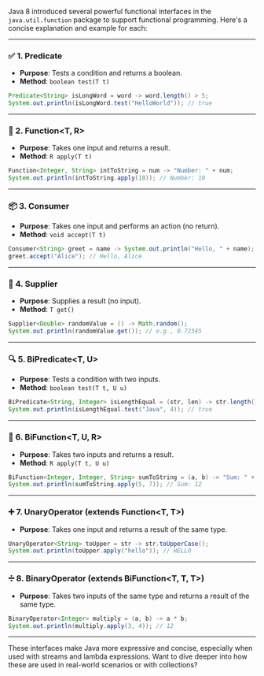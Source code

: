 Java 8 introduced several powerful functional interfaces in the `java.util.function` package to support functional programming. Here's a concise explanation and example for each:

---

### ✅ 1. **Predicate<T>**
- **Purpose**: Tests a condition and returns a boolean.
- **Method**: `boolean test(T t)`

```java
Predicate<String> isLongWord = word -> word.length() > 5;
System.out.println(isLongWord.test("HelloWorld")); // true
```

---

### 🔁 2. **Function<T, R>**
- **Purpose**: Takes one input and returns a result.
- **Method**: `R apply(T t)`

```java
Function<Integer, String> intToString = num -> "Number: " + num;
System.out.println(intToString.apply(10)); // Number: 10
```

---

### 📦 3. **Consumer<T>**
- **Purpose**: Takes one input and performs an action (no return).
- **Method**: `void accept(T t)`

```java
Consumer<String> greet = name -> System.out.println("Hello, " + name);
greet.accept("Alice"); // Hello, Alice
```

---

### 🎁 4. **Supplier<T>**
- **Purpose**: Supplies a result (no input).
- **Method**: `T get()`

```java
Supplier<Double> randomValue = () -> Math.random();
System.out.println(randomValue.get()); // e.g., 0.72345
```

---

### 🔍 5. **BiPredicate<T, U>**
- **Purpose**: Tests a condition with two inputs.
- **Method**: `boolean test(T t, U u)`

```java
BiPredicate<String, Integer> isLengthEqual = (str, len) -> str.length() == len;
System.out.println(isLengthEqual.test("Java", 4)); // true
```

---

### 🔄 6. **BiFunction<T, U, R>**
- **Purpose**: Takes two inputs and returns a result.
- **Method**: `R apply(T t, U u)`

```java
BiFunction<Integer, Integer, String> sumToString = (a, b) -> "Sum: " + (a + b);
System.out.println(sumToString.apply(5, 7)); // Sum: 12
```

---

### ➕ 7. **UnaryOperator<T>** (extends Function<T, T>)
- **Purpose**: Takes one input and returns a result of the same type.

```java
UnaryOperator<String> toUpper = str -> str.toUpperCase();
System.out.println(toUpper.apply("hello")); // HELLO
```

---

### ➗ 8. **BinaryOperator<T>** (extends BiFunction<T, T, T>)
- **Purpose**: Takes two inputs of the same type and returns a result of the same type.

```java
BinaryOperator<Integer> multiply = (a, b) -> a * b;
System.out.println(multiply.apply(3, 4)); // 12
```

---

These interfaces make Java more expressive and concise, especially when used with streams and lambda expressions. Want to dive deeper into how these are used in real-world scenarios or with collections?